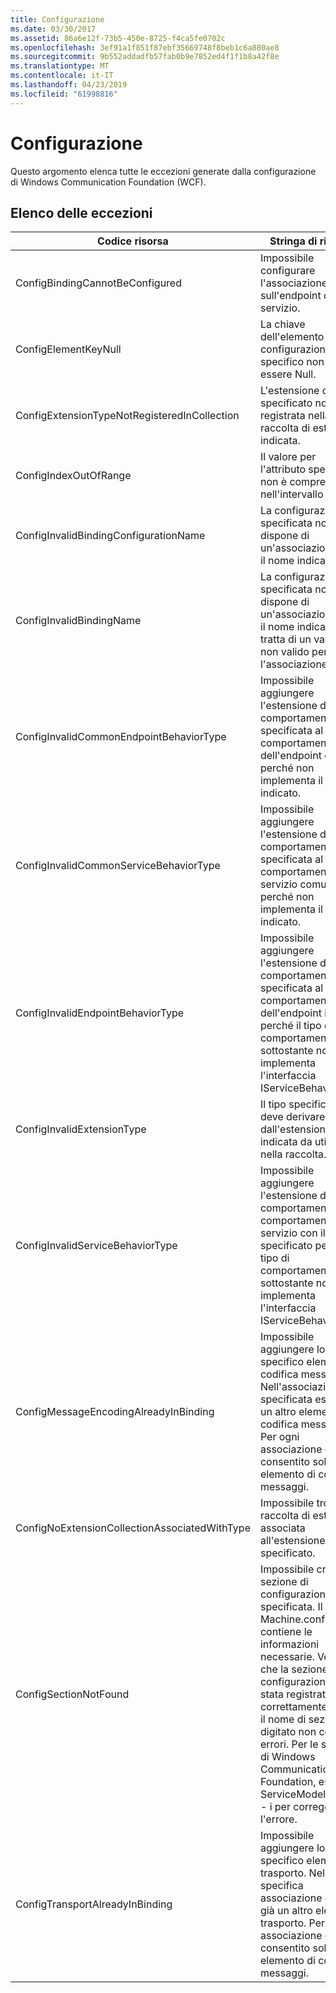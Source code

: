 ```yaml
---
title: Configurazione
ms.date: 03/30/2017
ms.assetid: 86a6e12f-73b5-450e-8725-f4ca5fe0702c
ms.openlocfilehash: 3ef91a1f851f87ebf35669748f8beb1c6a880ae8
ms.sourcegitcommit: 9b552addadfb57fab0b9e7852ed4f1f1b8a42f8e
ms.translationtype: MT
ms.contentlocale: it-IT
ms.lasthandoff: 04/23/2019
ms.locfileid: "61998816"
---
```

# <a name="configuration"></a>Configurazione
Questo argomento elenca tutte le eccezioni generate dalla configurazione di Windows Communication Foundation (WCF).  
  
## <a name="exception-list"></a>Elenco delle eccezioni  
  
|Codice risorsa|Stringa di risorsa|  
|-------------------|---------------------|  
|ConfigBindingCannotBeConfigured|Impossibile configurare l'associazione sull'endpoint del servizio.|  
|ConfigElementKeyNull|La chiave dell'elemento di configurazione specifico non può essere Null.|  
|ConfigExtensionTypeNotRegisteredInCollection|L'estensione del tipo specificato non è registrata nella raccolta di estensioni indicata.|  
|ConfigIndexOutOfRange|Il valore per l'attributo specificato non è compreso nell'intervallo valido.|  
|ConfigInvalidBindingConfigurationName|La configurazione specificata non dispone di un'associazione con il nome indicato.|  
|ConfigInvalidBindingName|La configurazione specificata non dispone di un'associazione con il nome indicato. Si tratta di un valore non valido per l'associazione.|  
|ConfigInvalidCommonEndpointBehaviorType|Impossibile aggiungere l'estensione di comportamento specificata al comportamento dell'endpoint comune perché non implementa il tipo indicato.|  
|ConfigInvalidCommonServiceBehaviorType|Impossibile aggiungere l'estensione di comportamento specificata al comportamento del servizio comune perché non implementa il tipo indicato.|  
|ConfigInvalidEndpointBehaviorType|Impossibile aggiungere l'estensione di comportamento specificata al comportamento dell'endpoint indicato perché il tipo di comportamento sottostante non implementa l'interfaccia IServiceBehavior.|  
|ConfigInvalidExtensionType|Il tipo specificato deve derivare dall'estensione indicata da utilizzare nella raccolta.|  
|ConfigInvalidServiceBehaviorType|Impossibile aggiungere l'estensione di comportamento al comportamento del servizio con il nome specificato perché il tipo di comportamento sottostante non implementa l'interfaccia IServiceBehavior.|  
|ConfigMessageEncodingAlreadyInBinding|Impossibile aggiungere lo specifico elemento di codifica messaggi. Nell'associazione specificata esiste già un altro elemento di codifica messaggi. Per ogni associazione è consentito solo un elemento di codifica messaggi.|  
|ConfigNoExtensionCollectionAssociatedWithType|Impossibile trovare la raccolta di estensioni associata all'estensione del tipo specificato.|  
|ConfigSectionNotFound|Impossibile creare la sezione di configurazione specificata. Il file Machine.config non contiene le informazioni necessarie. Verificare che la sezione di configurazione sia stata registrata correttamente e che il nome di sezione digitato non contenga errori. Per le sezioni di Windows Communication Foundation, eseguire ServiceModelReg.exe - i per correggere l'errore.|  
|ConfigTransportAlreadyInBinding|Impossibile aggiungere lo specifico elemento trasporto. Nella specifica associazione esiste già un altro elemento trasporto. Per ogni associazione è consentito solo un elemento di codifica messaggi.|
